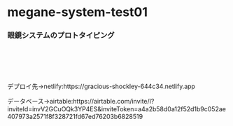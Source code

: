 # megane-system-test01
<h3>眼鏡システムのプロトタイピング</h2><br>

<p></p>
<br><br>
<p>デプロイ先→netlify:https://gracious-shockley-644c34.netlify.app</p>
<p>データベース→airtable:https://airtable.com/invite/l?inviteId=invV2GCuOQk3YP4ES&inviteToken=a4a2b58d0a12f52d1b9c052ae407973a2571f8f328721fd67ed76203b6828519</p>
